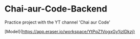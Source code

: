 # Chai-aur-Code-Backend
Practice project with the YT channel 'Chai aur Code'

[Model]{https://app.eraser.io/workspace/YtPqZ1VogxGy1jzIDkzj}